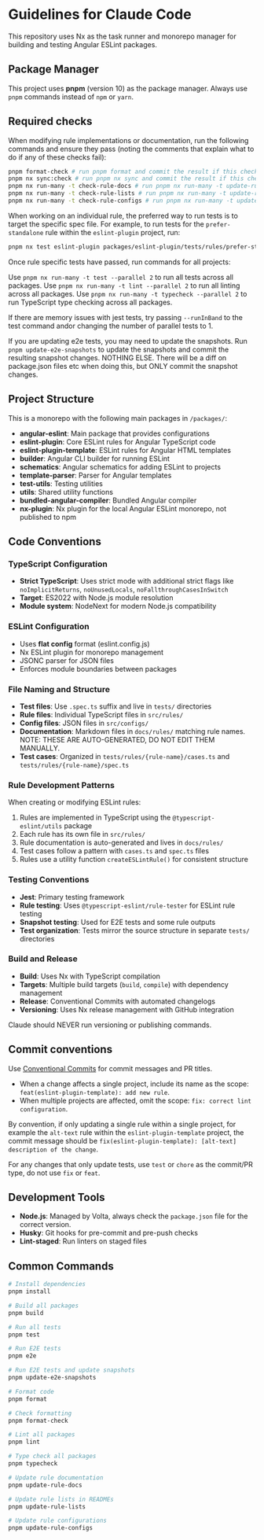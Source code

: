 # Guidelines for Claude Code

This repository uses Nx as the task runner and monorepo manager for building and testing Angular ESLint packages.

## Package Manager

This project uses **pnpm** (version 10) as the package manager. Always use `pnpm` commands instead of `npm` or `yarn`.

## Required checks

When modifying rule implementations or documentation, run the following commands and ensure they pass (noting the comments that explain what to do if any of these checks fail):

```bash
pnpm format-check # run pnpm format and commit the result if this check fails
pnpm nx sync:check # run pnpm nx sync and commit the result if this check fails
pnpm nx run-many -t check-rule-docs # run pnpm nx run-many -t update-rule-docs and commit the result if this check fails
pnpm nx run-many -t check-rule-lists # run pnpm nx run-many -t update-rule-lists and commit the result if this check fails
pnpm nx run-many -t check-rule-configs # run pnpm nx run-many -t update-rule-configs and commit the result if this check fails
```

When working on an individual rule, the preferred way to run tests is to target the specific spec file. For example, to run tests for the `prefer-standalone` rule within the `eslint-plugin` project, run:

```bash
pnpm nx test eslint-plugin packages/eslint-plugin/tests/rules/prefer-standalone/spec.ts --runInBand
```

Once rule specific tests have passed, run commands for all projects:

Use `pnpm nx run-many -t test --parallel 2` to run all tests across all packages.
Use `pnpm nx run-many -t lint --parallel 2` to run all linting across all packages.
Use `pnpm nx run-many -t typecheck --parallel 2` to run TypeScript type checking across all packages.

If there are memory issues with jest tests, try passing `--runInBand` to the test command andor changing the number of parallel tests to 1.

If you are updating e2e tests, you may need to update the snapshots. Run `pnpm update-e2e-snapshots` to update the snapshots and commit the resulting snapshot changes. NOTHING ELSE. There will be a diff on package.json files etc when doing this, but ONLY commit the snapshot changes.

## Project Structure

This is a monorepo with the following main packages in `/packages/`:

- **angular-eslint**: Main package that provides configurations
- **eslint-plugin**: Core ESLint rules for Angular TypeScript code
- **eslint-plugin-template**: ESLint rules for Angular HTML templates
- **builder**: Angular CLI builder for running ESLint
- **schematics**: Angular schematics for adding ESLint to projects
- **template-parser**: Parser for Angular templates
- **test-utils**: Testing utilities
- **utils**: Shared utility functions
- **bundled-angular-compiler**: Bundled Angular compiler
- **nx-plugin**: Nx plugin for the local Angular ESLint monorepo, not published to npm

## Code Conventions

### TypeScript Configuration

- **Strict TypeScript**: Uses strict mode with additional strict flags like `noImplicitReturns`, `noUnusedLocals`, `noFallthroughCasesInSwitch`
- **Target**: ES2022 with Node.js module resolution
- **Module system**: NodeNext for modern Node.js compatibility

### ESLint Configuration

- Uses **flat config** format (eslint.config.js)
- Nx ESLint plugin for monorepo management
- JSONC parser for JSON files
- Enforces module boundaries between packages

### File Naming and Structure

- **Test files**: Use `.spec.ts` suffix and live in `tests/` directories
- **Rule files**: Individual TypeScript files in `src/rules/`
- **Config files**: JSON files in `src/configs/`
- **Documentation**: Markdown files in `docs/rules/` matching rule names. NOTE: THESE ARE AUTO-GENERATED, DO NOT EDIT THEM MANUALLY.
- **Test cases**: Organized in `tests/rules/{rule-name}/cases.ts` and `tests/rules/{rule-name}/spec.ts`

### Rule Development Patterns

When creating or modifying ESLint rules:

1. Rules are implemented in TypeScript using the `@typescript-eslint/utils` package
2. Each rule has its own file in `src/rules/`
3. Rule documentation is auto-generated and lives in `docs/rules/`
4. Test cases follow a pattern with `cases.ts` and `spec.ts` files
5. Rules use a utility function `createESLintRule()` for consistent structure

### Testing Conventions

- **Jest**: Primary testing framework
- **Rule testing**: Uses `@typescript-eslint/rule-tester` for ESLint rule testing
- **Snapshot testing**: Used for E2E tests and some rule outputs
- **Test organization**: Tests mirror the source structure in separate `tests/` directories

### Build and Release

- **Build**: Uses Nx with TypeScript compilation
- **Targets**: Multiple build targets (`build`, `compile`) with dependency management
- **Release**: Conventional Commits with automated changelogs
- **Versioning**: Uses Nx release management with GitHub integration

Claude should NEVER run versioning or publishing commands.

## Commit conventions

Use [Conventional Commits](https://www.conventionalcommits.org/) for commit messages and PR titles.

- When a change affects a single project, include its name as the scope: `feat(eslint-plugin-template): add new rule`.
- When multiple projects are affected, omit the scope: `fix: correct lint configuration`.

By convention, if only updating a single rule within a single project, for example the `alt-text` rule within the `eslint-plugin-template` project, the commit message should be `fix(eslint-plugin-template): [alt-text] description of the change`.

For any changes that only update tests, use `test` or `chore` as the commit/PR type, do not use `fix` or `feat`.

## Development Tools

- **Node.js**: Managed by Volta, always check the `package.json` file for the correct version.
- **Husky**: Git hooks for pre-commit and pre-push checks
- **Lint-staged**: Run linters on staged files

## Common Commands

```bash
# Install dependencies
pnpm install

# Build all packages
pnpm build

# Run all tests
pnpm test

# Run E2E tests
pnpm e2e

# Run E2E tests and update snapshots
pnpm update-e2e-snapshots

# Format code
pnpm format

# Check formatting
pnpm format-check

# Lint all packages
pnpm lint

# Type check all packages
pnpm typecheck

# Update rule documentation
pnpm update-rule-docs

# Update rule lists in READMEs
pnpm update-rule-lists

# Update rule configurations
pnpm update-rule-configs
```
